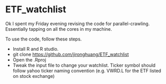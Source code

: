 # ETF_watchlist

Ok I spent my Friday evening revising the code for parallel-crawling. Essentially tapping on all the cores in my machine.

To use the code, follow these steps.

- Install R and R studio.
- git clone https://github.com/jironghuang/ETF_watchlist
- Open the .Rproj
- Tweak the input file to change your watchlist. Ticker symbol should follow yahoo ticker naming convention (e.g. VWRD.L for the ETF listed on stock exchange)